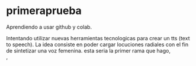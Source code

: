 # primeraprueba
Aprendiendo a usar github y colab.

Intentando utilizar nuevas herramientas tecnologicas
para crear un tts (text to speech).
La idea consiste en poder cargar locuciones radiales
con el fin de sintetizar una voz femenina.
esta seria la primer rama que hago,    
,
